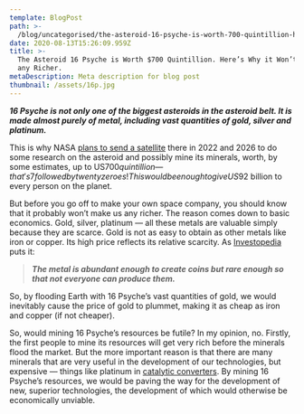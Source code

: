 ```yaml
---
template: BlogPost
path: >-
  /blog/uncategorised/the-asteroid-16-psyche-is-worth-700-quintillion-heres-why-it-wont-make-us-any-richer
date: 2020-08-13T15:26:09.959Z
title: >-
  The Asteroid 16 Psyche is Worth $700 Quintillion. Here’s Why it Won’t Make us
  any Richer.
metaDescription: Meta description for blog post
thumbnail: /assets/16p.jpg
---
```

***16 Psyche is not only one of the biggest asteroids in the asteroid belt. It is made almost purely of metal, including vast quantities of gold, silver and platinum.***

This is why NASA [plans to send a satellite](https://www.nasa.gov/mission_pages/psyche/overview/index.html) there in 2022 and 2026 to do some research on the asteroid and possibly mine its minerals, worth, by some estimates, up to US$700 quintillion — that's 7 followed by twenty zeroes! This would be enough to give US$92 billion to every person on the planet.

But before you go off to make your own space company, you should know that it probably won’t make us any richer. The reason comes down to basic economics. Gold, silver, platinum — all these metals are valuable simply because they are scarce. Gold is not as easy to obtain as other metals like iron or copper. Its high price reflects its relative scarcity. As [Investopedia](https://investopedia.com/) puts it:

> ***The metal is abundant enough to create coins but rare enough so that not everyone can produce them.***

So, by flooding Earth with 16 Psyche’s vast quantities of gold, we would inevitably cause the price of gold to plummet, making it as cheap as iron and copper (if not cheaper).

So, would mining 16 Psyche’s resources be futile? In my opinion, no. Firstly, the first people to mine its resources will get very rich before the minerals flood the market. But the more important reason is that there are many minerals that are very useful in the development of our technologies, but expensive — things like platinum in [catalytic converters](https://en.wikipedia.org/wiki/Catalytic_converter). By mining 16 Psyche’s resources, we would be paving the way for the development of new, superior technologies, the development of which would otherwise be economically unviable.
